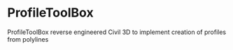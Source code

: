 # ProfileToolBox
ProfileToolBox reverse engineered Civil 3D to implement creation of profiles from polylines
